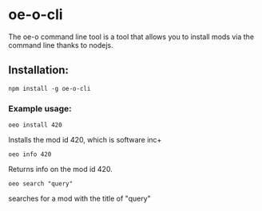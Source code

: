 # oe-o-cli
The oe-o command line tool is a tool that allows you to install mods via the command line thanks to nodejs.

## Installation:

`npm install -g oe-o-cli`

### Example usage:

`oeo install 420`

Installs the mod id 420, which is software inc+

`oeo info 420`

Returns info on the mod id 420.

`oeo search "query"`

searches for a mod with the title of "query"



